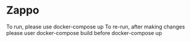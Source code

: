 # Zappo

To run, please use docker-compose up
To re-run, after making changes please user docker-compose build before docker-compose up
